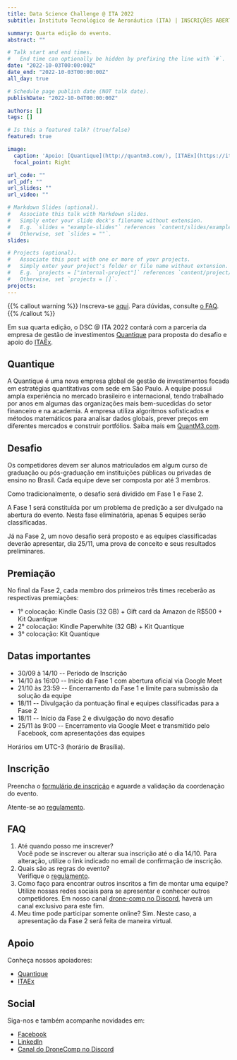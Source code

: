 ```yaml
---
title: Data Science Challenge @ ITA 2022
subtitle: Instituto Tecnológico de Aeronáutica (ITA) | INSCRIÇÕES ABERTAS

summary: Quarta edição do evento.
abstract: ""

# Talk start and end times.
#   End time can optionally be hidden by prefixing the line with `#`.
date: "2022-10-03T00:00:00Z"
date_end: "2022-10-03T00:00:00Z"
all_day: true

# Schedule page publish date (NOT talk date).
publishDate: "2022-10-04T00:00:00Z"

authors: []
tags: []

# Is this a featured talk? (true/false)
featured: true

image:
  caption: 'Apoio: [Quantique](http://quantm3.com/), [ITAEx](https://itaex.com.br/)'
  focal_point: Right

url_code: ""
url_pdf: ""
url_slides: ""
url_video: ""

# Markdown Slides (optional).
#   Associate this talk with Markdown slides.
#   Simply enter your slide deck's filename without extension.
#   E.g. `slides = "example-slides"` references `content/slides/example-slides.md`.
#   Otherwise, set `slides = ""`.
slides:

# Projects (optional).
#   Associate this post with one or more of your projects.
#   Simply enter your project's folder or file name without extension.
#   E.g. `projects = ["internal-project"]` references `content/project/deep-learning/index.md`.
#   Otherwise, set `projects = []`.
projects:
---
```


{{% callout warning %}}
Inscreva-se <a href="https://forms.gle/ywPk2JZvamFjUaNy8" target="_blank">aqui</a>.
Para dúvidas, consulte [o FAQ](#faq).
{{% /callout %}}

Em sua quarta edição, o DSC @ ITA 2022 contará com a parceria da empresa de gestão de investimentos [Quantique](http://quantm3.com/) para proposta do desafio e apoio do [ITAEx](https://itaex.com.br/).
## Quantique

A Quantique é uma nova empresa global de gestão de investimentos focada em estratégias quantitativas com sede em São Paulo. A equipe possui ampla experiência no mercado brasileiro e internacional, tendo trabalhado por anos em algumas das organizações mais bem-sucedidas do setor financeiro e na academia. A empresa utiliza algoritmos sofisticados e métodos matemáticos para analisar dados globais, prever preços em diferentes mercados e construir portfólios. Saiba mais em [QuantM3.com](http://quantm3.com/).

## Desafio

Os competidores devem ser alunos matriculados em algum curso de graduação ou pós-graduação em instituições públicas ou privadas de ensino no Brasil. Cada equipe deve ser composta por até 3 membros.

Como tradicionalmente, o desafio será dividido em Fase 1 e Fase 2.

A Fase 1 será constituída por um problema de predição a ser divulgado na abertura do evento. Nesta fase eliminatória, apenas 5 equipes serão classificadas.

Já na Fase 2, um novo desafio será proposto e as equipes classificadas deverão apresentar, dia 25/11, uma prova de conceito e seus resultados preliminares.

## Premiação

No final da Fase 2, cada membro dos primeiros três times receberão as respectivas premiações:

- 1° colocação: Kindle Oasis (32 GB) + Gift card da Amazon de R$500 + Kit Quantique
- 2° colocação: Kindle Paperwhite (32 GB) + Kit Quantique
- 3° colocação: Kit Quantique

## Datas importantes

- 30/09 à 14/10  -- Período de Inscrição
- 14/10 às 16:00 -- Início da Fase 1 com abertura oficial via Google Meet
- 21/10 às 23:59 -- Encerramento da Fase 1 e limite para submissão da solução da equipe
- 18/11 -- Divulgação da pontuação final e equipes classificadas para a Fase 2
- 18/11 -- Início da Fase 2 e divulgação do novo desafio
- 25/11 às 9:00 -- Encerramento via Google Meet e transmitido pelo Facebook, com apresentações das equipes

Horários em UTC-3 (horário de Brasília).

## Inscrição

Preencha o [formulário de inscrição](https://forms.gle/ywPk2JZvamFjUaNy8) e aguarde a validação da coordenação do evento.

Atente-se ao [regulamento](https://docs.google.com/document/d/e/2PACX-1vQ5eSK-CTD4sAfXq_kY3xBAz-AbfMQktj6x9BziXAUjg6odmRXFpm0AO_xMnFRnjRtWbglKMQOOAjq8/pub).

## FAQ

1. Até quando posso me inscrever?<br>Você pode se inscrever ou alterar sua inscrição até o dia 14/10. Para alteração, utilize o link indicado no email de confirmação de inscrição.
2. Quais são as regras do evento?<br>Verifique o [regulamento](https://docs.google.com/document/d/e/2PACX-1vQ5eSK-CTD4sAfXq_kY3xBAz-AbfMQktj6x9BziXAUjg6odmRXFpm0AO_xMnFRnjRtWbglKMQOOAjq8/pub).
3. Como faço para encontrar outros inscritos a fim de montar uma equipe?<br>Utilize nossas redes sociais para se apresentar e conhecer outros competidores. Em nosso canal [drone-comp no Discord](https://discord.gg/kTpTdKzFzn), haverá um canal exclusivo para este fim.
4. Meu time pode participar somente online? Sim. Neste caso, a apresentação da Fase 2 será feita de maneira virtual.

## Apoio

Conheça nossos apoiadores:

- [Quantique](http://quantm3.com/)
- [ITAEx](https://itaex.com.br/)

## Social

Siga-nos e também acompanhe novidades em:

- [Facebook](https://www.facebook.com/dsc.at.ita)
- [LinkedIn](https://www.linkedin.com/company/ita-data-science-challenge)
- [Canal do DroneComp no Discord](https://discord.gg/kTpTdKzFzn)
